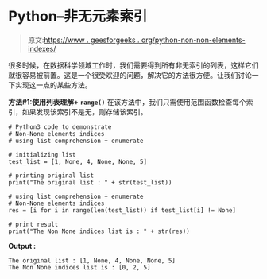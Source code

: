 # Python–非无元素索引

> 原文:[https://www . geesforgeeks . org/python-non-non-elements-indexes/](https://www.geeksforgeeks.org/python-non-none-elements-indices/)

很多时候，在数据科学领域工作时，我们需要得到所有非无索引的列表，这样它们就很容易被前置。这是一个很受欢迎的问题，解决它的方法很方便。让我们讨论一下实现这一点的某些方法。

**方法#1:使用列表理解+ `range()`**
在该方法中，我们只需使用范围函数检查每个索引，如果发现该索引不是无，则存储该索引。

```
# Python3 code to demonstrate
# Non-None elements indices
# using list comprehension + enumerate

# initializing list 
test_list = [1, None, 4, None, None, 5]

# printing original list
print("The original list : " + str(test_list))

# using list comprehension + enumerate
# Non-None elements indices 
res = [i for i in range(len(test_list)) if test_list[i] != None]

# print result
print("The Non None indices list is : " + str(res))
```

**Output :**

```
The original list : [1, None, 4, None, None, 5]
The Non None indices list is : [0, 2, 5]

```